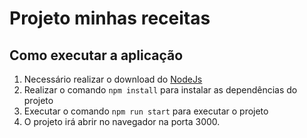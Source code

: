 # Projeto minhas receitas

## Como executar a aplicação

1. Necessário realizar o download do [NodeJs](https://nodejs.org/pt)
2. Realizar o comando ```npm install``` para instalar as dependências do projeto
3. Executar o comando ```npm run start``` para executar o projeto
4. O projeto irá abrir no navegador na porta 3000.